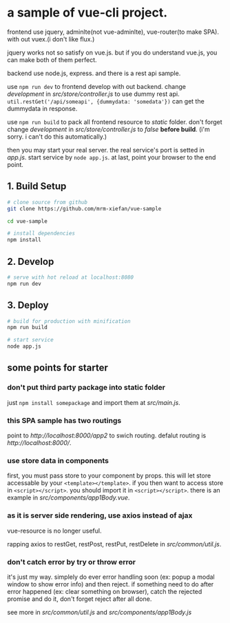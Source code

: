 # a sample of vue-cli project.

frontend use jquery, adminlte(not vue-adminlte), vue-router(to make SPA). with out vuex.(i don't like flux.)

jquery works not so satisfy on vue.js. but if you do understand vue.js, you can make both of them perfect.

backend use node.js, express. and there is a rest api sample.

use `npm run dev` to frontend develop with out backend. change *development* in *src/store/controller.js* to use dummy rest api. `util.restGet('/api/someapi', {dummydata: 'somedata'})` can get the dummydata in response.

use `npm run build` to pack all frontend resource to *static* folder. don't forget change *development* in *src/store/controller.js* to *false* **before build**. (i'm sorry. i can't do this automatically.)

then you may start your real server. the real service's port is setted in *app.js*. start service by `node app.js`. at last, point your browser to the end point.

## 1. Build Setup

``` bash
# clone source from github
git clone https://github.com/mrm-xiefan/vue-sample

cd vue-sample

# install dependencies
npm install
```

## 2. Develop

``` bash
# serve with hot reload at localhost:8080
npm run dev
```

## 3. Deploy

``` bash
# build for production with minification
npm run build

# start service
node app.js
```

## some points for starter

### don't put third party package into static folder

just `npm install somepackage` and import them at *src/main.js*.

### this SPA sample has two routings

point to *http://localhost:8000/app2* to swich routing. defalut routing is *http://localhost:8000/*.

### use store data in components

first, you must pass store to your component by props. this will let store accessable by your `<template></template>`. if you then want to access store in `<script></script>`. you should import it in `<script></script>`. there is an example in *src/components/app1Body.vue*.

### as it is server side rendering, use axios instead of ajax

vue-resource is no longer useful.

rapping axios to restGet, restPost, restPut, restDelete in *src/common/util.js*.

### don't catch error by try or throw error

it's just my way. simplely do ever error handling soon (ex: popup a modal window to show error info) and then reject. if something need to do after error happened (ex: clear something on browser), catch the rejected promise and do it, don't forget reject after all done.

see more in *src/common/util.js* and *src/components/app1Body.js*
